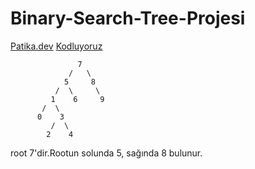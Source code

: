 # Binary-Search-Tree-Projesi
[Patika.dev](https://www.patika.dev/tr) [Kodluyoruz](https://kodluyoruz.org/tr/kodluyoruz/)




                   7
                 /   \
                5     8
              /  \     \
             1    6     9
           /  \
          0    3
             /  \
            2    4
         
root 7'dir.Rootun solunda 5, sağında 8 bulunur.
